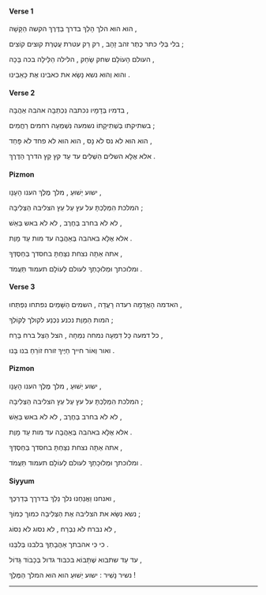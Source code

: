 
<h4>Verse 1</h4>
<p>
  <span class="lyrics-reveal" aria-label="He | הוּא">
    <span class="heb-no-niqqud">הוא</span>
    <span class="heb-niqqud">הוּא</span>
  </span>
  <span class="lyrics-reveal" aria-label="walked | הָלַךְ">
    <span class="heb-no-niqqud">הלך</span>
    <span class="heb-niqqud">הָלַךְ</span>
  </span>
  <span class="lyrics-reveal" aria-label="in the way | דֶּרֶךְ">
    <span class="heb-no-niqqud">בדרך</span>
    <span class="heb-niqqud">בַּדֶּרֶךְ</span>
  </span>
  <span class="lyrics-reveal" aria-label="the difficult | קָשֶׁה">
    <span class="heb-no-niqqud">הקשה</span>
    <span class="heb-niqqud">הַקָּשָׁה</span>
  </span>,
</p>
<p>
  <span class="lyrics-reveal" aria-label="without | בְּלִי">
    <span class="heb-no-niqqud">בלי</span>
    <span class="heb-niqqud">בְּלִי</span>
  </span>
  <span class="lyrics-reveal" aria-label="a crown | כֶּתֶר">
    <span class="heb-no-niqqud">כתר</span>
    <span class="heb-niqqud">כֶּתֶר</span>
  </span>
  <span class="lyrics-reveal" aria-label="of gold | זָהָב">
    <span class="heb-no-niqqud">זהב</span>
    <span class="heb-niqqud">זָהָב</span>
  </span>,
  <span class="lyrics-reveal" aria-label="only | רַק">
    <span class="heb-no-niqqud">רק</span>
    <span class="heb-niqqud">רַק</span>
  </span>
  <span class="lyrics-reveal" aria-label="a crown | עֲטֶרֶת">
    <span class="heb-no-niqqud">עטרת</span>
    <span class="heb-niqqud">עֲטֶרֶת</span>
  </span>
  <span class="lyrics-reveal" aria-label="of thorns | קוֹץ">
    <span class="heb-no-niqqud">קוצים</span>
    <span class="heb-niqqud">קוֹצִים</span>
  </span>;
</p>
<p>
  <span class="lyrics-reveal" aria-label="The world | עוֹלָם">
    <span class="heb-no-niqqud">העולם</span>
    <span class="heb-niqqud">הָעוֹלָם</span>
  </span>
  <span class="lyrics-reveal" aria-label="mocked | שָׂחַק">
    <span class="heb-no-niqqud">שחק</span>
    <span class="heb-niqqud">שָׂחַק</span>
  </span>,
  <span class="lyrics-reveal" aria-label="the night | לַיְלָה">
    <span class="heb-no-niqqud">הלילה</span>
    <span class="heb-niqqud">הַלֵּילָה</span>
  </span>
  <span class="lyrics-reveal" aria-label="wept | בָּכָה">
    <span class="heb-no-niqqud">בכה</span>
    <span class="heb-niqqud">בָּכָה</span>
  </span>,
</p>
<p>
  <span class="lyrics-reveal" aria-label="and He | הוּא">
    <span class="heb-no-niqqud">והוא</span>
    <span class="heb-niqqud">וְהוּא</span>
  </span>
  <span class="lyrics-reveal" aria-label="bore | נָשָׂא">
    <span class="heb-no-niqqud">נשא</span>
    <span class="heb-niqqud">נָשָׂא</span>
  </span>
  <span class="lyrics-reveal" aria-label="our pain | כְּאֵב">
    <span class="heb-no-niqqud">את כאבינו</span>
    <span class="heb-niqqud">אֶת כָּאֵבֵינוּ</span>
  </span>.
</p>
<h4>Verse 2</h4>
<p>
  <span class="lyrics-reveal" aria-label="In His blood | דָּם">
    <span class="heb-no-niqqud">בדמיו</span>
    <span class="heb-niqqud">בְּדָמָיו</span>
  </span>
  <span class="lyrics-reveal" aria-label="was written | כָּתַב">
    <span class="heb-no-niqqud">נכתבה</span>
    <span class="heb-niqqud">נִכְתְּבָה</span>
  </span>
  <span class="lyrics-reveal" aria-label="love | אַהֲבָה">
    <span class="heb-no-niqqud">אהבה</span>
    <span class="heb-niqqud">אַהֲבָה</span>
  </span>,
</p>
<p>
  <span class="lyrics-reveal" aria-label="in His silence | שְׁתִיקָה">
    <span class="heb-no-niqqud">בשתיקתו</span>
    <span class="heb-niqqud">בְּשְׁתִיקָתוֹ</span>
  </span>
  <span class="lyrics-reveal" aria-label="was heard | שָׁמַע">
    <span class="heb-no-niqqud">נשמעה</span>
    <span class="heb-niqqud">נִשְׁמְעָה</span>
  </span>
  <span class="lyrics-reveal" aria-label="mercy | רַחֲמִים">
    <span class="heb-no-niqqud">רחמים</span>
    <span class="heb-niqqud">רַחֲמִים</span>
  </span>;
</p>
<p>
  <span class="lyrics-reveal" aria-label="He | הוּא">
    <span class="heb-no-niqqud">הוא</span>
    <span class="heb-niqqud">הוּא</span>
  </span>
  <span class="lyrics-reveal" aria-label="did not flee | נָס">
    <span class="heb-no-niqqud">לא נס</span>
    <span class="heb-niqqud">לֹא נָס</span>
  </span>,
  <span class="lyrics-reveal" aria-label="He | הוּא">
    <span class="heb-no-niqqud">הוא</span>
    <span class="heb-niqqud">הוּא</span>
  </span>
  <span class="lyrics-reveal" aria-label="did not fear | פָּחַד">
    <span class="heb-no-niqqud">לא פחד</span>
    <span class="heb-niqqud">לֹא פָּחַד</span>
  </span>,
</p>
<p>
  <span class="lyrics-reveal" aria-label="but | אֶלָּא">
    <span class="heb-no-niqqud">אלא</span>
    <span class="heb-niqqud">אֶלָּא</span>
  </span>
  <span class="lyrics-reveal" aria-label="completed | שָׁלַם">
    <span class="heb-no-niqqud">השלים</span>
    <span class="heb-niqqud">הִשְׁלִים</span>
  </span>
  <span class="lyrics-reveal" aria-label="until | עַד">
    <span class="heb-no-niqqud">עד</span>
    <span class="heb-niqqud">עַד</span>
  </span>
  <span class="lyrics-reveal" aria-label="the end | קֵץ">
    <span class="heb-no-niqqud">קץ</span>
    <span class="heb-niqqud">קֵץ</span>
  </span>
  <span class="lyrics-reveal" aria-label="of the way | דֶּרֶךְ">
    <span class="heb-no-niqqud">הדרך</span>
    <span class="heb-niqqud">הַדֶּרֶךְ</span>
  </span>.
</p>
<h4>Pizmon</h4>
<p>
  <span class="lyrics-reveal" aria-label="Yeshua | יֵשׁוּעַ">
    <span class="heb-no-niqqud">ישוע</span>
    <span class="heb-niqqud">יֵשׁוּעַ</span>
  </span>,
  <span class="lyrics-reveal" aria-label="King | מֶלֶךְ">
    <span class="heb-no-niqqud">מלך</span>
    <span class="heb-niqqud">מֶלֶךְ</span>
  </span>
  <span class="lyrics-reveal" aria-label="the humble | עָנָו">
    <span class="heb-no-niqqud">הענו</span>
    <span class="heb-niqqud">הָעָנָו</span>
  </span>,
</p>
<p>
  <span class="lyrics-reveal" aria-label="You reigned | מָלַךְ">
    <span class="heb-no-niqqud">המלכת</span>
    <span class="heb-niqqud">הִמְלַכְתָּ</span>
  </span>
  <span class="lyrics-reveal" aria-label="on the tree | עֵץ">
    <span class="heb-no-niqqud">על עץ</span>
    <span class="heb-niqqud">עַל עֵץ</span>
  </span>
  <span class="lyrics-reveal" aria-label="of the cross | צְלִיבָה">
    <span class="heb-no-niqqud">הצליבה</span>
    <span class="heb-niqqud">הַצְּלִיבָה</span>
  </span>;
</p>
<p>
  <span class="lyrics-reveal" aria-label="not | לֹא">
    <span class="heb-no-niqqud">לא</span>
    <span class="heb-niqqud">לֹא</span>
  </span>
  <span class="lyrics-reveal" aria-label="with a sword | חֶרֶב">
    <span class="heb-no-niqqud">בחרב</span>
    <span class="heb-niqqud">בְּחֶרֶב</span>
  </span>,
  <span class="lyrics-reveal" aria-label="not | לֹא">
    <span class="heb-no-niqqud">לא</span>
    <span class="heb-niqqud">לֹא</span>
  </span>
  <span class="lyrics-reveal" aria-label="with fire | אֵשׁ">
    <span class="heb-no-niqqud">באש</span>
    <span class="heb-niqqud">בְּאֵשׁ</span>
  </span>,
</p>
<p>
  <span class="lyrics-reveal" aria-label="but | אֶלָּא">
    <span class="heb-no-niqqud">אלא</span>
    <span class="heb-niqqud">אֶלָּא</span>
  </span>
  <span class="lyrics-reveal" aria-label="with love | אַהֲבָה">
    <span class="heb-no-niqqud">באהבה</span>
    <span class="heb-niqqud">בְּאַהֲבָה</span>
  </span>
  <span class="lyrics-reveal" aria-label="until death | מָוֶת">
    <span class="heb-no-niqqud">עד מות</span>
    <span class="heb-niqqud">עַד מָוֶת</span>
  </span>.
</p>
<p>
  <span class="lyrics-reveal" aria-label="You | אַתָּה">
    <span class="heb-no-niqqud">אתה</span>
    <span class="heb-niqqud">אַתָּה</span>
  </span>
  <span class="lyrics-reveal" aria-label="triumphed | נָצַח">
    <span class="heb-no-niqqud">נצחת</span>
    <span class="heb-niqqud">נִצַּחְתָּ</span>
  </span>
  <span class="lyrics-reveal" aria-label="with Your grace | חֶסֶד">
    <span class="heb-no-niqqud">בחסדך</span>
    <span class="heb-niqqud">בְּחַסְדְּךָ</span>
  </span>,
</p>
<p>
  <span class="lyrics-reveal" aria-label="and Your kingdom | מְלוּכָה">
    <span class="heb-no-niqqud">ומלוכתך</span>
    <span class="heb-niqqud">וּמְלוּכָתְךָ</span>
  </span>
  <span class="lyrics-reveal" aria-label="forever | עוֹלָם">
    <span class="heb-no-niqqud">לעולם</span>
    <span class="heb-niqqud">לְעוֹלָם</span>
  </span>
  <span class="lyrics-reveal" aria-label="will stand | עָמַד">
    <span class="heb-no-niqqud">תעמוד</span>
    <span class="heb-niqqud">תַּעֲמֹד</span>
  </span>.
</p>
<h4>Verse 3</h4>
<p>
  <span class="lyrics-reveal" aria-label="The earth | אֲדָמָה">
    <span class="heb-no-niqqud">האדמה</span>
    <span class="heb-niqqud">הָאֲדָמָה</span>
  </span>
  <span class="lyrics-reveal" aria-label="trembled | רָעַד">
    <span class="heb-no-niqqud">רעדה</span>
    <span class="heb-niqqud">רָעֲדָה</span>
  </span>,
  <span class="lyrics-reveal" aria-label="the heavens | שָׁמַיִם">
    <span class="heb-no-niqqud">השמים</span>
    <span class="heb-niqqud">הַשָּׁמַיִם</span>
  </span>
  <span class="lyrics-reveal" aria-label="were opened | פָּתַח">
    <span class="heb-no-niqqud">נפתחו</span>
    <span class="heb-niqqud">נִפְתְּחוּ</span>
  </span>,
</p>
<p>
  <span class="lyrics-reveal" aria-label="death | מָוֶת">
    <span class="heb-no-niqqud">המות</span>
    <span class="heb-niqqud">הַמָּוֶת</span>
  </span>
  <span class="lyrics-reveal" aria-label="submitted | כָּנַע">
    <span class="heb-no-niqqud">נכנע</span>
    <span class="heb-niqqud">נִכְנַע</span>
  </span>
  <span class="lyrics-reveal" aria-label="to Your voice | קוֹל">
    <span class="heb-no-niqqud">לקולך</span>
    <span class="heb-niqqud">לְקוֹלְךָ</span>
  </span>;
</p>
<p>
  <span class="lyrics-reveal" aria-label="Every tear | דִּמְעָה">
    <span class="heb-no-niqqud">כל דמעה</span>
    <span class="heb-niqqud">כָּל דִּמְעָה</span>
  </span>
  <span class="lyrics-reveal" aria-label="was wiped away | מָחָה">
    <span class="heb-no-niqqud">נמחה</span>
    <span class="heb-niqqud">נִמְחָה</span>
  </span>,
  <span class="lyrics-reveal" aria-label="the shadow | צֵל">
    <span class="heb-no-niqqud">הצל</span>
    <span class="heb-niqqud">הַצֵּל</span>
  </span>
  <span class="lyrics-reveal" aria-label="fled | בָּרַח">
    <span class="heb-no-niqqud">ברח</span>
    <span class="heb-niqqud">בָּרַח</span>
  </span>,
</p>
<p>
  <span class="lyrics-reveal" aria-label="and the light | אוֹר">
    <span class="heb-no-niqqud">ואור</span>
    <span class="heb-niqqud">וְאוֹר</span>
  </span>
  <span class="lyrics-reveal" aria-label="of Your life | חַיִּים">
    <span class="heb-no-niqqud">חייך</span>
    <span class="heb-niqqud">חַיֶּיךָ</span>
  </span>
  <span class="lyrics-reveal" aria-label="shines | זָרַח">
    <span class="heb-no-niqqud">זורח</span>
    <span class="heb-niqqud">זוֹרֵחַ</span>
  </span>
  <span class="lyrics-reveal" aria-label="in us | בָּנוּ">
    <span class="heb-no-niqqud">בנו</span>
    <span class="heb-niqqud">בָּנוּ</span>
  </span>.
</p>
<h4>Pizmon</h4>
<p>
  <span class="lyrics-reveal" aria-label="Yeshua | יֵשׁוּעַ">
    <span class="heb-no-niqqud">ישוע</span>
    <span class="heb-niqqud">יֵשׁוּעַ</span>
  </span>,
  <span class="lyrics-reveal" aria-label="King | מֶלֶךְ">
    <span class="heb-no-niqqud">מלך</span>
    <span class="heb-niqqud">מֶלֶךְ</span>
  </span>
  <span class="lyrics-reveal" aria-label="the humble | עָנָו">
    <span class="heb-no-niqqud">הענו</span>
    <span class="heb-niqqud">הָעָנָו</span>
  </span>,
</p>
<p>
  <span class="lyrics-reveal" aria-label="You reigned | מָלַךְ">
    <span class="heb-no-niqqud">המלכת</span>
    <span class="heb-niqqud">הִמְלַכְתָּ</span>
  </span>
  <span class="lyrics-reveal" aria-label="on the tree | עֵץ">
    <span class="heb-no-niqqud">על עץ</span>
    <span class="heb-niqqud">עַל עֵץ</span>
  </span>
  <span class="lyrics-reveal" aria-label="of the cross | צְלִיבָה">
    <span class="heb-no-niqqud">הצליבה</span>
    <span class="heb-niqqud">הַצְּלִיבָה</span>
  </span>;
</p>
<p>
  <span class="lyrics-reveal" aria-label="not | לֹא">
    <span class="heb-no-niqqud">לא</span>
    <span class="heb-niqqud">לֹא</span>
  </span>
  <span class="lyrics-reveal" aria-label="with a sword | חֶרֶב">
    <span class="heb-no-niqqud">בחרב</span>
    <span class="heb-niqqud">בְּחֶרֶב</span>
  </span>,
  <span class="lyrics-reveal" aria-label="not | לֹא">
    <span class="heb-no-niqqud">לא</span>
    <span class="heb-niqqud">לֹא</span>
  </span>
  <span class="lyrics-reveal" aria-label="with fire | אֵשׁ">
    <span class="heb-no-niqqud">באש</span>
    <span class="heb-niqqud">בְּאֵשׁ</span>
  </span>,
</p>
<p>
  <span class="lyrics-reveal" aria-label="but | אֶלָּא">
    <span class="heb-no-niqqud">אלא</span>
    <span class="heb-niqqud">אֶלָּא</span>
  </span>
  <span class="lyrics-reveal" aria-label="with love | אַהֲבָה">
    <span class="heb-no-niqqud">באהבה</span>
    <span class="heb-niqqud">בְּאַהֲבָה</span>
  </span>
  <span class="lyrics-reveal" aria-label="until death | מָוֶת">
    <span class="heb-no-niqqud">עד מות</span>
    <span class="heb-niqqud">עַד מָוֶת</span>
  </span>.
</p>
<p>
  <span class="lyrics-reveal" aria-label="You | אַתָּה">
    <span class="heb-no-niqqud">אתה</span>
    <span class="heb-niqqud">אַתָּה</span>
  </span>
  <span class="lyrics-reveal" aria-label="triumphed | נָצַח">
    <span class="heb-no-niqqud">נצחת</span>
    <span class="heb-niqqud">נִצַּחְתָּ</span>
  </span>
  <span class="lyrics-reveal" aria-label="with Your grace | חֶסֶד">
    <span class="heb-no-niqqud">בחסדך</span>
    <span class="heb-niqqud">בְּחַסְדְּךָ</span>
  </span>,
</p>
<p>
  <span class="lyrics-reveal" aria-label="and Your kingdom | מְלוּכָה">
    <span class="heb-no-niqqud">ומלוכתך</span>
    <span class="heb-niqqud">וּמְלוּכָתְךָ</span>
  </span>
  <span class="lyrics-reveal" aria-label="forever | עוֹלָם">
    <span class="heb-no-niqqud">לעולם</span>
    <span class="heb-niqqud">לְעוֹלָם</span>
  </span>
  <span class="lyrics-reveal" aria-label="will stand | עָמַד">
    <span class="heb-no-niqqud">תעמוד</span>
    <span class="heb-niqqud">תַּעֲמֹד</span>
  </span>.
</p>
<h4>Siyyum</h4>
<p>
  <span class="lyrics-reveal" aria-label="And we | אֲנַחְנוּ">
    <span class="heb-no-niqqud">ואנחנו</span>
    <span class="heb-niqqud">וַאֲנַחְנוּ</span>
  </span>
  <span class="lyrics-reveal" aria-label="will walk | הָלַךְ">
    <span class="heb-no-niqqud">נלך</span>
    <span class="heb-niqqud">נֵלֵךְ</span>
  </span>
  <span class="lyrics-reveal" aria-label="in Your way | דֶּרֶךְ">
    <span class="heb-no-niqqud">בדרךך</span>
    <span class="heb-niqqud">בְּדַרְכֶּךָ</span>
  </span>,
</p>
<p>
  <span class="lyrics-reveal" aria-label="will bear | נָשָׂא">
    <span class="heb-no-niqqud">נשא</span>
    <span class="heb-niqqud">נִשָּׂא</span>
  </span>
  <span class="lyrics-reveal" aria-label="the cross | צְלִיבָה">
    <span class="heb-no-niqqud">את הצליבה</span>
    <span class="heb-niqqud">אֶת הַצְּלִיבָה</span>
  </span>
  <span class="lyrics-reveal" aria-label="like You | כָּמוֹךָ">
    <span class="heb-no-niqqud">כמוך</span>
    <span class="heb-niqqud">כְּמוֹךָ</span>
  </span>;
</p>
<p>
  <span class="lyrics-reveal" aria-label="We will not flee | בָּרַח">
    <span class="heb-no-niqqud">לא נברח</span>
    <span class="heb-niqqud">לֹא נִבְרַח</span>
  </span>,
  <span class="lyrics-reveal" aria-label="we will not retreat | נָסוֹג">
    <span class="heb-no-niqqud">לא נסוג</span>
    <span class="heb-niqqud">לֹא נִסּוֹג</span>
  </span>,
</p>
<p>
  <span class="lyrics-reveal" aria-label="for | כִּי">
    <span class="heb-no-niqqud">כי</span>
    <span class="heb-niqqud">כִּי</span>
  </span>
  <span class="lyrics-reveal" aria-label="Your love | אַהֲבָה">
    <span class="heb-no-niqqud">אהבתך</span>
    <span class="heb-niqqud">אַהֲבָתְךָ</span>
  </span>
  <span class="lyrics-reveal" aria-label="in our heart | לֵב">
    <span class="heb-no-niqqud">בלבנו</span>
    <span class="heb-niqqud">בְּלִבֵּנוּ</span>
  </span>.
</p>
<p>
  <span class="lyrics-reveal" aria-label="Until | עַד">
    <span class="heb-no-niqqud">עד</span>
    <span class="heb-niqqud">עַד</span>
  </span>
  <span class="lyrics-reveal" aria-label="You come | בּוֹא">
    <span class="heb-no-niqqud">שתבוא</span>
    <span class="heb-niqqud">שֶׁתָּבוֹא</span>
  </span>
  <span class="lyrics-reveal" aria-label="in great glory | כָּבוֹד">
    <span class="heb-no-niqqud">בכבוד גדול</span>
    <span class="heb-niqqud">בְּכָבוֹד גָּדוֹל</span>
  </span>,
</p>
<p>
  <span class="lyrics-reveal" aria-label="we will sing | שִׁיר">
    <span class="heb-no-niqqud">נשיר</span>
    <span class="heb-niqqud">נָשִׁיר</span>
  </span>:
  <span class="lyrics-reveal" aria-label="Yeshua | יֵשׁוּעַ">
    <span class="heb-no-niqqud">ישוע</span>
    <span class="heb-niqqud">יֵשׁוּעַ</span>
  </span>
  <span class="lyrics-reveal" aria-label="is | הוּא">
    <span class="heb-no-niqqud">הוא</span>
    <span class="heb-niqqud">הוּא</span>
  </span>
  <span class="lyrics-reveal" aria-label="the King | מֶלֶךְ">
    <span class="heb-no-niqqud">המלך</span>
    <span class="heb-niqqud">הַמֶּלֶךְ</span>
  </span>!
</p>

---
